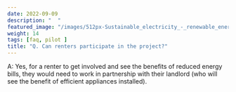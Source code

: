 ```yaml
---
date: 2022-09-09 
description: "  "
featured_image: "/images/512px-Sustainable_electricity_-_renewable_energy_icon.png"
weight: 14
tags: [faq, pilot ]
title: "Q. Can renters participate in the project?" 
---
```

<!-- {{< figure src="/images/512px-Sustainable_electricity_-_renewable_energy_icon.png" title="Illustration from Victor Hugo et son temps (1881)" >}}
{{< tweet user="SanDiegoZoo" id="1453110110599868418" >}}	 -->




A: Yes, for a renter to get involved and see the benefits of reduced energy bills, they would need to work in partnership with their landlord (who will see the benefit of efficient appliances installed).